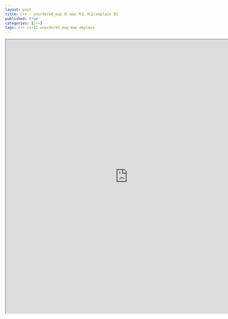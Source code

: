 ```yaml
---
layout: post
title: C++ - unordered_map 와 map 속도 비교(emplace 편)
published: true
categories: [C++]
tags: c++ c++11 unordered_map map emplace
---
```

<iframe width="800" height="900" src="https://docs.google.com/document/d/e/2PACX-1vQp4eW7CngPqEkr2sHx50C3LZ7svyvrBZYYRvuEw1N0xYqPajy_EHUoF3VDS-Aze0TDbegsp8PX9Rv4/pub?embedded=true"></iframe>    
  

